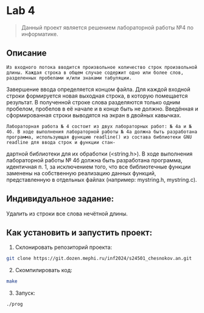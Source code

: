 # Lab 4
> Данный проект является решением лабораторной работы №4 по информатике.

## Описание
	Из входного потока вводится произвольное количество строк произвольной длины. Каждая строка в общем случае содержит одно или более слов, разделенных пробелами и/или знаками табуляции.
Завершение ввода определяется концом файла. Для каждой входной строки формируется новая выходная строка, в которую помещается результат. В полученной строке слова разделяются только одним пробелом, пробелов в её начале и в конце быть не должно. Введённая и сформированная строки выводятся на экран в двойных кавычках.
    
	Лабораторная работа № 4 состоит из двух лабораторных работ: № 4а и № 4б. В ходе выполнения лабораторной работы № 4а должна быть разработана программа, использующая функцию readline() из состава библиотеки GNU readline для ввода строк и функции стан-
дартной библиотеки для их обработки (<string.h>).
	В ходе выполнения лабораторной работы № 4б должна быть разработана программа, идентичная
п. 1, за исключением того, что все библиотечные функции заменены на собственную реализацию
данных функций, представленную в отдельных файлах (например: mystring.h, mystring.c).

## Индивидуальное задание:
Удалить из строки все слова нечётной длины.

## Как установить и запустить проект:
1. Склонировать репозиторий проекта:
```bash
git clone https://git.dozen.mephi.ru/inf2024/s24501_chesnokov.an.git
```
2. Скомпилировать код:
```bash
make
```
3. Запуск:
```bash
./prog
```
